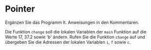 Pointer
=======================

Ergänzen Sie das Programm lt. Anweisungen in den Kommentaren. 

Die Funktion `change` soll die lokalen Variablen der `main` Funktion auf die Werte 17, 37.2 sowie 'b' ändern. Rufen Sie die Funktion `change` auf und übergeben Sie die Adressen der lokalen Variablen `i`, `f` sowie `c`.